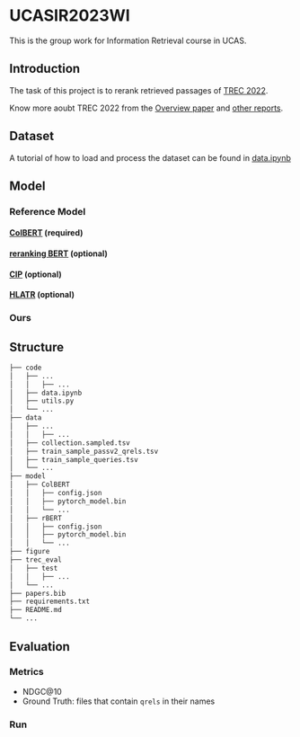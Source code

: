 # UCASIR2023WI

This is the group work for Information Retrieval course in UCAS.

## Introduction

The task of this project is to rerank retrieved passages of [TREC 2022](https://microsoft.github.io/msmarco/TREC-Deep-Learning-2022).

Know more aoubt TREC 2022 from the [Overview paper](https://trec.nist.gov/pubs/trec31/papers/Overview_deep.pdf) and [other reports](https://trec.nist.gov/pubs/trec31/xref.html#deep).

## Dataset

A tutorial of how to load and process the dataset can be found in [data.ipynb](/code/data.ipynb)

## Model

### Reference Model

#### [ColBERT](https://github.com/stanford-futuredata/ColBERT) (required)

#### [reranking BERT](https://github.com/nyu-dl/dl4marco-bert) (optional)

#### [CIP](https://trec.nist.gov/pubs/trec31/papers/CIP.D.pdf) (optional)

#### [HLATR](https://trec.nist.gov/pubs/trec31/papers/Ali.D.pdf) (optional)

### Ours

## Structure

```bash
├── code
│   ├── ...
│   │   ├── ...
│   ├── data.ipynb
│   ├── utils.py
│   └── ...
├── data
│   ├── ...
│   │   ├── ...
│   ├── collection.sampled.tsv
│   ├── train_sample_passv2_qrels.tsv
│   ├── train_sample_queries.tsv
│   └── ...
├── model
│   ├── ColBERT
│   │   ├── config.json
│   │   ├── pytorch_model.bin
│   │   └── ...
│   ├── rBERT
│   │   ├── config.json
│   │   ├── pytorch_model.bin
│   │   └── ...
├── figure
├── trec_eval
│   ├── test
│   │   ├── ...
│   └── ...
├── papers.bib
├── requirements.txt
├── README.md
└── ...
```

## Evaluation

### Metrics

- NDGC@10
- Ground Truth: files that contain `qrels` in their names

### Run

